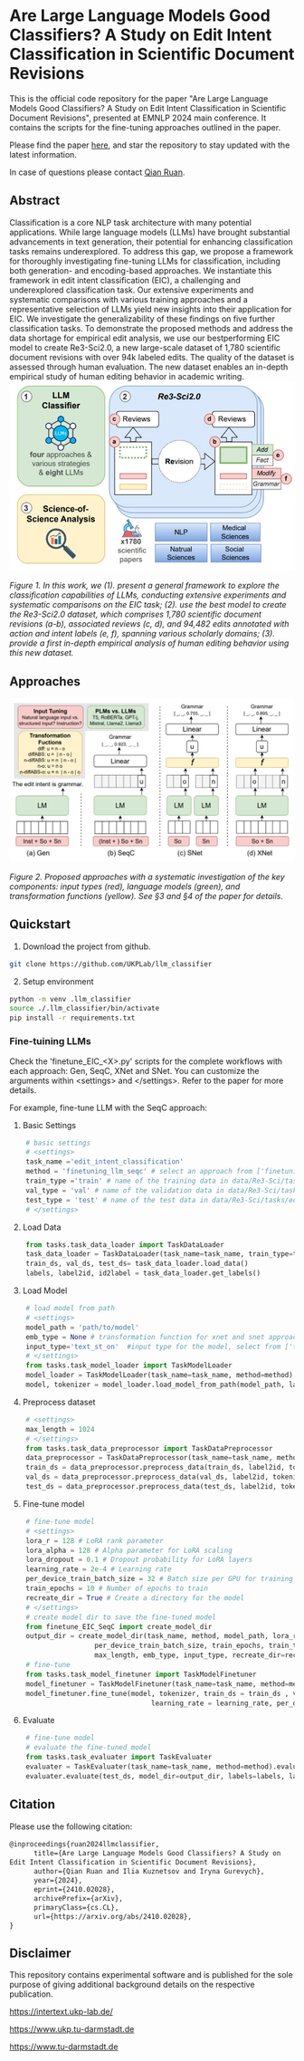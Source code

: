 # Are Large Language Models Good Classifiers? A Study on Edit Intent Classification in Scientific Document Revisions
This is the official code repository for the paper "Are Large Language Models Good Classifiers? A Study on Edit Intent Classification in Scientific Document Revisions", presented at EMNLP 2024 main conference. It contains the scripts for the fine-tuning approaches outlined in the paper.

Please find the paper [here](https://arxiv.org/abs/2410.02028), and star the repository to stay updated with the latest information.

In case of questions please contact [Qian Ruan](mailto:ruan@ukp.tu-darmstadt.de).

## Abstract
Classification is a core NLP task architecture with many potential applications. While large language models (LLMs) have brought substantial advancements in text generation, their potential for enhancing classification tasks remains underexplored. To address this gap, we propose a framework for thoroughly investigating fine-tuning LLMs for classification, including both generation- and encoding-based approaches. We instantiate this framework in edit intent classification (EIC), a challenging and underexplored classification task. Our extensive experiments and systematic comparisons with various training approaches and a representative selection of LLMs yield new insights into their application for EIC. We investigate the generalizability of these findings on five further classification tasks. To demonstrate the proposed methods and address the data shortage for empirical edit analysis, we use our bestperforming EIC model to create Re3-Sci2.0, a new large-scale dataset of 1,780 scientific document revisions with over 94k labeled edits. The quality of the dataset is assessed through human evaluation. The new dataset enables an in-depth empirical study of human editing behavior in academic writing. 
![](/resource/overview.png)

*Figure 1. In this work, we (1). present a general framework to explore the classification capabilities of LLMs, conducting extensive experiments and systematic comparisons on the EIC task; (2). use the best model to
create the Re3-Sci2.0 dataset, which comprises 1,780 scientific document revisions (a-b), associated reviews (c, d), and 94,482 edits annotated with action and intent labels (e, f), spanning various scholarly domains;
(3). provide a first in-depth empirical analysis of human editing behavior using this new dataset.*

## Approaches
![](/resource/approaches.png)

*Figure 2. Proposed approaches with a systematic investigation of the key components: input types (red), language models (green), and transformation functions (yellow). See §3 and §4 of the paper for details.*

## Quickstart
1. Download the project from github.
```bash
git clone https://github.com/UKPLab/llm_classifier
```

2. Setup environment
```bash
python -m venv .llm_classifier
source ./.llm_classifier/bin/activate
pip install -r requirements.txt
```   
   

### Fine-tuining LLMs
Check the 'finetune_EIC_\<X\>.py' scripts for the complete workflows with each approach: Gen, SeqC, XNet and SNet. You can customize the arguments within \<settings\> and \</settings\>. Refer to the paper for more details.

For example, fine-tune LLM with the SeqC approach:

1. Basic Settings

```python
    # basic settings
    # <settings>
    task_name ='edit_intent_classification'
    method = 'finetuning_llm_seqc' # select an approach from ['finetuning_llm_gen','finetuning_llm_seqc', 'finetuning_llm_snet', 'finetuning_llm_xnet']
    train_type ='train' # name of the training data in data/Re3-Sci/tasks/edit_intent_classification
    val_type = 'val' # name of the validation data in data/Re3-Sci/tasks/edit_intent_classification
    test_type = 'test' # name of the test data in data/Re3-Sci/tasks/edit_intent_classification
    # </settings>
```
2. Load Data

```python
    from tasks.task_data_loader import TaskDataLoader
    task_data_loader = TaskDataLoader(task_name=task_name, train_type=train_type, val_type=val_type, test_type=test_type)
    train_ds, val_ds, test_ds= task_data_loader.load_data()
    labels, label2id, id2label = task_data_loader.get_labels()
```

3. Load Model

```python
    # load model from path
    # <settings>
    model_path = 'path/to/model'
    emb_type = None # transformation function for xnet and snet approaches, select from [''diff', diffABS', 'n-diffABS', 'n-o', 'n-diffABS-o'], None for SeqC and Gen
    input_type='text_st_on'  #input type for the model, select from ['text_nl_on', 'text_st_on', 'inst_text_st_on', 'inst_text_nl_on'] for natural language input, structured input, instruction + structured input,  instruction + natural language input, respectively
    # </settings>
    from tasks.task_model_loader import TaskModelLoader
    model_loader = TaskModelLoader(task_name=task_name, method=method).model_loader
    model, tokenizer = model_loader.load_model_from_path(model_path, labels=labels, label2id=label2id, id2label=id2label, emb_type=emb_type, input_type=input_type)
```
4. Preprocess dataset

```python
    # <settings>
    max_length = 1024
    # </settings>
    from tasks.task_data_preprocessor import TaskDataPreprocessor
    data_preprocessor = TaskDataPreprocessor(task_name=task_name, method=method).data_preprocessor
    train_ds = data_preprocessor.preprocess_data(train_ds, label2id, tokenizer, max_length=max_length, input_type=input_type)
    val_ds = data_preprocessor.preprocess_data(val_ds, label2id, tokenizer, max_length=max_length, input_type=input_type)
    test_ds = data_preprocessor.preprocess_data(test_ds, label2id, tokenizer, max_length=max_length, input_type=input_type)
```
5. Fine-tune model

```python
    # fine-tune model
    # <settings>
    lora_r = 128 # LoRA rank parameter
    lora_alpha = 128 # Alpha parameter for LoRA scaling
    lora_dropout = 0.1 # Dropout probability for LoRA layers
    learning_rate = 2e-4 # Learning rate
    per_device_train_batch_size = 32 # Batch size per GPU for training 
    train_epochs = 10 # Number of epochs to train
    recreate_dir = True # Create a directory for the model
    # </settings>
    # create model dir to save the fine-tuned model
    from finetune_EIC_SeqC import create_model_dir
    output_dir = create_model_dir(task_name, method, model_path, lora_r, lora_alpha, lora_dropout, learning_rate, 
                     per_device_train_batch_size, train_epochs, train_type, test_type,
                     max_length, emb_type, input_type, recreate_dir=recreate_dir)
    # fine-tune
    from tasks.task_model_finetuner import TaskModelFinetuner
    model_finetuner = TaskModelFinetuner(task_name=task_name, method=method).model_finetuner
    model_finetuner.fine_tune(model, tokenizer, train_ds = train_ds , val_ds = val_ds,  lora_r = lora_r, lora_alpha = lora_alpha, lora_dropout = lora_dropout,
                                   learning_rate = learning_rate, per_device_train_batch_size = per_device_train_batch_size, train_epochs = train_epochs, output_dir = output_dir)
```
6. Evaluate

```python
    # fine-tune model
    # evaluate the fine-tuned model
    from tasks.task_evaluater import TaskEvaluater
    evaluater = TaskEvaluater(task_name=task_name, method=method).evaluater
    evaluater.evaluate(test_ds, model_dir=output_dir, labels=labels, label2id=label2id, id2label=id2label, emb_type=emb_type, input_type=input_type, response_key=response_key)
```

## Citation

Please use the following citation:

```
@inproceedings{ruan2024llmclassifier,
      title={Are Large Language Models Good Classifiers? A Study on Edit Intent Classification in Scientific Document Revisions}, 
      author={Qian Ruan and Ilia Kuznetsov and Iryna Gurevych},
      year={2024},
      eprint={2410.02028},
      archivePrefix={arXiv},
      primaryClass={cs.CL},
      url={https://arxiv.org/abs/2410.02028}, 
}
```

## Disclaimer
This repository contains experimental software and is published for the sole purpose of giving additional background details on the respective publication.

<https://intertext.ukp-lab.de/>

<https://www.ukp.tu-darmstadt.de>

<https://www.tu-darmstadt.de>